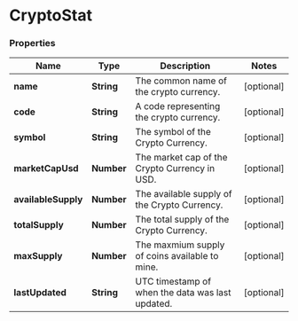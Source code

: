 # CryptoStat

### Properties
Name | Type | Description | Notes
------------ | ------------- | ------------- | -------------
**name** | **String** | The common name of the crypto currency. | [optional] 
**code** | **String** | A code representing the crypto currency. | [optional] 
**symbol** | **String** | The symbol of the Crypto Currency. | [optional] 
**marketCapUsd** | **Number** | The market cap of the Crypto Currency in USD. | [optional] 
**availableSupply** | **Number** | The available supply of the Crypto Currency. | [optional] 
**totalSupply** | **Number** | The total supply of the Crypto Currency. | [optional] 
**maxSupply** | **Number** | The maxmium supply of coins available to mine. | [optional] 
**lastUpdated** | **String** | UTC timestamp of when the data was last updated. | [optional] 



